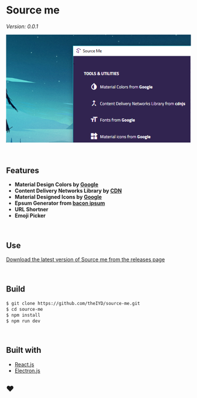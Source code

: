 # Source me
<em>Version: 0.0.1</em>

![screenshot](src/assets/images/screenshot.png)

<br>

## Features

- <strong>Material Design Colors by [Google](https://material.io/guidelines/style/color.html)</strong>
- <strong>Content Delivery Networks Library by [CDN](https://cdnjs.com/)</strong>
- <strong>Material Designed Icons by [Google](https://material.io/icons/)</strong>
- <strong>Epsum Generator from [bacon ipsum](https://baconipsum.com/)</strong>
- <strong>URL Shortner</strong>
- <strong>Emoji Picker</strong>

<br>

## Use

[Download the latest version of Source me from the releases page](https://github.com/theIYD/source-me/releases)

<br>

## Build

```
$ git clone https://github.com/theIYD/source-me.git
$ cd source-me
$ npm install
$ npm run dev
```

<br>

## Built with

- [React.js](https://reactjs.org/)
- [Electron.js](https://electronjs.org/)

## :heart:
